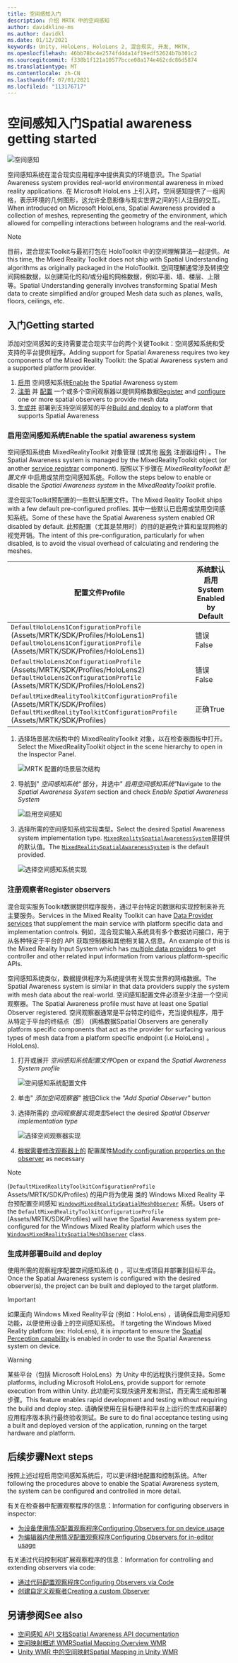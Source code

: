 ```yaml
---
title: 空间感知入门
description: 介绍 MRTK 中的空间感知
author: davidkline-ms
ms.author: davidkl
ms.date: 01/12/2021
keywords: Unity, HoloLens, HoloLens 2, 混合现实, 开发, MRTK,
ms.openlocfilehash: 46bb78bc4e2574fd4da14f19edf52624b7b301c2
ms.sourcegitcommit: f338b1f121a10577bcce08a174e462cdc86d5874
ms.translationtype: MT
ms.contentlocale: zh-CN
ms.lasthandoff: 07/01/2021
ms.locfileid: "113176717"
---
```

# <a name="spatial-awareness-getting-started"></a><span data-ttu-id="41681-104">空间感知入门</span><span class="sxs-lookup"><span data-stu-id="41681-104">Spatial awareness getting started</span></span>

![空间感知](../images/spatial-awareness/MRTK_SpatialAwareness_Main.png)

<span data-ttu-id="41681-106">空间感知系统在混合现实应用程序中提供真实的环境意识。</span><span class="sxs-lookup"><span data-stu-id="41681-106">The Spatial Awareness system provides real-world environmental awareness in mixed reality applications.</span></span> <span data-ttu-id="41681-107">在 Microsoft HoloLens 上引入时，空间感知提供了一组网格，表示环境的几何图形，这允许全息影像与现实世界之间的引人注目的交互。</span><span class="sxs-lookup"><span data-stu-id="41681-107">When introduced on Microsoft HoloLens, Spatial Awareness provided a collection of meshes, representing the geometry of the environment, which allowed for compelling interactions between holograms and the real-world.</span></span>

> [!NOTE]
> <span data-ttu-id="41681-108">目前，混合现实Toolkit与最初打包在 HoloToolkit 中的空间理解算法一起提供。</span><span class="sxs-lookup"><span data-stu-id="41681-108">At this time, the Mixed Reality Toolkit does not ship with Spatial Understanding algorithms as originally packaged in the HoloToolkit.</span></span> <span data-ttu-id="41681-109">空间理解通常涉及转换空间网格数据，以创建简化的和/或分组的网格数据，例如平面、墙、楼层、上限等。</span><span class="sxs-lookup"><span data-stu-id="41681-109">Spatial Understanding generally involves transforming Spatial Mesh data to create simplified and/or grouped Mesh data such as planes, walls, floors, ceilings, etc.</span></span>

## <a name="getting-started"></a><span data-ttu-id="41681-110">入门</span><span class="sxs-lookup"><span data-stu-id="41681-110">Getting started</span></span>

<span data-ttu-id="41681-111">添加对空间感知的支持需要混合现实平台的两个关键Toolkit：空间感知系统和受支持的平台提供程序。</span><span class="sxs-lookup"><span data-stu-id="41681-111">Adding support for Spatial Awareness requires two key components of the Mixed Reality Toolkit: the Spatial Awareness system and a supported platform provider.</span></span>

1. <span data-ttu-id="41681-112">[启用](#enable-the-spatial-awareness-system) 空间感知系统</span><span class="sxs-lookup"><span data-stu-id="41681-112">[Enable](#enable-the-spatial-awareness-system) the Spatial Awareness system</span></span>
2. <span data-ttu-id="41681-113">[注册](#register-observers) 并 [配置](configuring-spatial-awareness-mesh-observer.md) 一个或多个空间观察器以提供网格数据</span><span class="sxs-lookup"><span data-stu-id="41681-113">[Register](#register-observers) and [configure](configuring-spatial-awareness-mesh-observer.md) one or more spatial observers to provide mesh data</span></span>
3. <span data-ttu-id="41681-114">[生成并](#build-and-deploy) 部署到支持空间感知的平台</span><span class="sxs-lookup"><span data-stu-id="41681-114">[Build and deploy](#build-and-deploy) to a platform that supports Spatial Awareness</span></span>

### <a name="enable-the-spatial-awareness-system"></a><span data-ttu-id="41681-115">启用空间感知系统</span><span class="sxs-lookup"><span data-stu-id="41681-115">Enable the spatial awareness system</span></span>

<span data-ttu-id="41681-116">空间感知系统由 MixedRealityToolkit 对象管理 (或其他 [服务](xref:Microsoft.MixedReality.Toolkit.IMixedRealityServiceRegistrar) 注册器组件) 。</span><span class="sxs-lookup"><span data-stu-id="41681-116">The Spatial Awareness system is managed by the MixedRealityToolkit object (or another [service registrar](xref:Microsoft.MixedReality.Toolkit.IMixedRealityServiceRegistrar) component).</span></span> <span data-ttu-id="41681-117">按照以下步骤在 *MixedRealityToolkit* *配置文件* 中启用或禁用空间感知系统。</span><span class="sxs-lookup"><span data-stu-id="41681-117">Follow the steps below to enable or disable the *Spatial Awareness system* in the *MixedRealityToolkit* profile.</span></span>

<span data-ttu-id="41681-118">混合现实Toolkit预配置的一些默认配置文件。</span><span class="sxs-lookup"><span data-stu-id="41681-118">The Mixed Reality Toolkit ships with a few default pre-configured profiles.</span></span> <span data-ttu-id="41681-119">其中一些默认已启用或禁用空间感知系统。</span><span class="sxs-lookup"><span data-stu-id="41681-119">Some of these have the Spatial Awareness system enabled OR disabled by default.</span></span> <span data-ttu-id="41681-120">此预配置（尤其是禁用时）的目的是避免计算和呈现网格的视觉开销。</span><span class="sxs-lookup"><span data-stu-id="41681-120">The intent of this pre-configuration, particularly for when disabled, is to avoid the visual overhead of calculating and rendering the meshes.</span></span>

| <span data-ttu-id="41681-121">配置文件</span><span class="sxs-lookup"><span data-stu-id="41681-121">Profile</span></span> | <span data-ttu-id="41681-122">系统默认启用</span><span class="sxs-lookup"><span data-stu-id="41681-122">System Enabled by Default</span></span> |
| --- | --- |
| <span data-ttu-id="41681-123">`DefaultHoloLens1ConfigurationProfile` (Assets/MRTK/SDK/Profiles/HoloLens1) </span><span class="sxs-lookup"><span data-stu-id="41681-123">`DefaultHoloLens1ConfigurationProfile` (Assets/MRTK/SDK/Profiles/HoloLens1)</span></span> | <span data-ttu-id="41681-124">错误</span><span class="sxs-lookup"><span data-stu-id="41681-124">False</span></span> |
| <span data-ttu-id="41681-125">`DefaultHoloLens2ConfigurationProfile` (Assets/MRTK/SDK/Profiles/HoloLens2) </span><span class="sxs-lookup"><span data-stu-id="41681-125">`DefaultHoloLens2ConfigurationProfile` (Assets/MRTK/SDK/Profiles/HoloLens2)</span></span> | <span data-ttu-id="41681-126">错误</span><span class="sxs-lookup"><span data-stu-id="41681-126">False</span></span> |
| <span data-ttu-id="41681-127">`DefaultMixedRealityToolkitConfigurationProfile` (Assets/MRTK/SDK/Profiles) </span><span class="sxs-lookup"><span data-stu-id="41681-127">`DefaultMixedRealityToolkitConfigurationProfile` (Assets/MRTK/SDK/Profiles)</span></span> | <span data-ttu-id="41681-128">正确</span><span class="sxs-lookup"><span data-stu-id="41681-128">True</span></span> |

1. <span data-ttu-id="41681-129">选择场景层次结构中的 MixedRealityToolkit 对象，以在检查器面板中打开。</span><span class="sxs-lookup"><span data-stu-id="41681-129">Select the MixedRealityToolkit object in the scene hierarchy to open in the Inspector Panel.</span></span>

    ![MRTK 配置的场景层次结构](../images/MRTK_ConfiguredHierarchy.png)

1. <span data-ttu-id="41681-131">导航到" *空间感知系统"* 部分，并选中" *启用空间感知系统"*</span><span class="sxs-lookup"><span data-stu-id="41681-131">Navigate to the *Spatial Awareness System* section and check *Enable Spatial Awareness System*</span></span>

    ![启用空间感知](../images/spatial-awareness/MRTKConfig_SpatialAwareness.png)

1. <span data-ttu-id="41681-133">选择所需的空间感知系统实现类型。</span><span class="sxs-lookup"><span data-stu-id="41681-133">Select the desired Spatial Awareness system implementation type.</span></span> <span data-ttu-id="41681-134">[`MixedRealitySpatialAwarenessSystem`](xref:Microsoft.MixedReality.Toolkit.SpatialAwareness.MixedRealitySpatialAwarenessSystem)是提供的默认值。</span><span class="sxs-lookup"><span data-stu-id="41681-134">The [`MixedRealitySpatialAwarenessSystem`](xref:Microsoft.MixedReality.Toolkit.SpatialAwareness.MixedRealitySpatialAwarenessSystem) is the default provided.</span></span>

    ![选择空间感知系统实现](../images/spatial-awareness/SpatialAwarenessSelectSystemType.png)

### <a name="register-observers"></a><span data-ttu-id="41681-136">注册观察者</span><span class="sxs-lookup"><span data-stu-id="41681-136">Register observers</span></span>

<span data-ttu-id="41681-137">混合现实服务Toolkit数据提供程序服务，通过平台特定的[](../../architecture/systems-extensions-providers.md)数据和实现控制来补充主要服务。</span><span class="sxs-lookup"><span data-stu-id="41681-137">Services in the Mixed Reality Toolkit can have [Data Provider services](../../architecture/systems-extensions-providers.md) that supplement the main service with platform specific data and implementation controls.</span></span> <span data-ttu-id="41681-138">例如，混合现实输入系统具有多个数据访问接口，用于[](../input/input-providers.md)从各种特定于平台的 API 获取控制器和其他相关输入信息。</span><span class="sxs-lookup"><span data-stu-id="41681-138">An example of this is the Mixed Reality Input System which has [multiple data providers](../input/input-providers.md) to get controller and other related input information from various platform-specific APIs.</span></span>

<span data-ttu-id="41681-139">空间感知系统类似，数据提供程序为系统提供有关现实世界的网格数据。</span><span class="sxs-lookup"><span data-stu-id="41681-139">The Spatial Awareness system is similar in that data providers supply the system with mesh data about the real-world.</span></span> <span data-ttu-id="41681-140">空间感知配置文件必须至少注册一个空间观察器。</span><span class="sxs-lookup"><span data-stu-id="41681-140">The Spatial Awareness profile must have at least one Spatial Observer registered.</span></span> <span data-ttu-id="41681-141">空间观察器通常是平台特定的组件，充当提供程序，用于从特定于平台的终结点（即） (网格数据</span><span class="sxs-lookup"><span data-stu-id="41681-141">Spatial Observers are generally platform specific components that act as the provider for surfacing various types of mesh data from a platform specific endpoint (i.e</span></span> <span data-ttu-id="41681-142">HoloLens) 。</span><span class="sxs-lookup"><span data-stu-id="41681-142">HoloLens).</span></span>

1. <span data-ttu-id="41681-143">打开或展开 *空间感知系统配置文件*</span><span class="sxs-lookup"><span data-stu-id="41681-143">Open or expand the *Spatial Awareness System profile*</span></span>

    ![空间感知系统配置文件](../images/spatial-awareness/SpatialAwarenessProfile.png)

1. <span data-ttu-id="41681-145">单击" *添加空间观察器"* 按钮</span><span class="sxs-lookup"><span data-stu-id="41681-145">Click the *"Add Spatial Observer"* button</span></span>
1. <span data-ttu-id="41681-146">选择所需的 *空间观察器实现类型*</span><span class="sxs-lookup"><span data-stu-id="41681-146">Select the desired *Spatial Observer implementation type*</span></span>

    ![选择空间观察器实现](../images/spatial-awareness/SpatialAwarenessSelectObserver.png)

1. <span data-ttu-id="41681-148">[根据需要修改观察器上的](configuring-spatial-awareness-mesh-observer.md) 配置属性</span><span class="sxs-lookup"><span data-stu-id="41681-148">[Modify configuration properties on the observer](configuring-spatial-awareness-mesh-observer.md) as necessary</span></span>

> [!NOTE]
> <span data-ttu-id="41681-149"> (`DefaultMixedRealityToolkitConfigurationProfile` Assets/MRTK/SDK/Profiles) 的用户将为使用 类的 Windows Mixed Reality 平台预配置空间感知 [`WindowsMixedRealitySpatialMeshObserver`](xref:Microsoft.MixedReality.Toolkit.WindowsMixedReality.SpatialAwareness.WindowsMixedRealitySpatialMeshObserver) 系统。</span><span class="sxs-lookup"><span data-stu-id="41681-149">Users of the `DefaultMixedRealityToolkitConfigurationProfile` (Assets/MRTK/SDK/Profiles) will have the Spatial Awareness system pre-configured for the Windows Mixed Reality platform which uses the [`WindowsMixedRealitySpatialMeshObserver`](xref:Microsoft.MixedReality.Toolkit.WindowsMixedReality.SpatialAwareness.WindowsMixedRealitySpatialMeshObserver) class.</span></span>

### <a name="build-and-deploy"></a><span data-ttu-id="41681-150">生成并部署</span><span class="sxs-lookup"><span data-stu-id="41681-150">Build and deploy</span></span>

<span data-ttu-id="41681-151">使用所需的观察程序配置空间感知系统 () ，可以生成项目并部署到目标平台。</span><span class="sxs-lookup"><span data-stu-id="41681-151">Once the Spatial Awareness system is configured with the desired observer(s), the project can be built and deployed to the target platform.</span></span>

> [!IMPORTANT]
> <span data-ttu-id="41681-152">如果面向 Windows Mixed Reality平台 (例如：HoloLens) ，请确保启用空间感知功能，以便使用设备上的空间感知系统。 [](/windows/mixed-reality/spatial-mapping-in-unity)</span><span class="sxs-lookup"><span data-stu-id="41681-152">If targeting the Windows Mixed Reality platform (ex: HoloLens), it is important to ensure the [Spatial Perception capability](/windows/mixed-reality/spatial-mapping-in-unity) is enabled in order to use the Spatial Awareness system on device.</span></span>

> [!WARNING]
> <span data-ttu-id="41681-153">某些平台（包括 Microsoft HoloLens）为 Unity 中的远程执行提供支持。</span><span class="sxs-lookup"><span data-stu-id="41681-153">Some platforms, including Microsoft HoloLens, provide support for remote execution from within Unity.</span></span> <span data-ttu-id="41681-154">此功能可实现快速开发和测试，而无需生成和部署步骤。</span><span class="sxs-lookup"><span data-stu-id="41681-154">This feature enables rapid development and testing without requiring the build and deploy step.</span></span> <span data-ttu-id="41681-155">请确保使用在目标硬件和平台上运行的生成和部署的应用程序版本执行最终验收测试。</span><span class="sxs-lookup"><span data-stu-id="41681-155">Be sure to do final acceptance testing using a built and deployed version of the application, running on the target hardware and platform.</span></span>

## <a name="next-steps"></a><span data-ttu-id="41681-156">后续步骤</span><span class="sxs-lookup"><span data-stu-id="41681-156">Next steps</span></span>

<span data-ttu-id="41681-157">按照上述过程启用空间感知系统后，可以更详细地配置和控制系统。</span><span class="sxs-lookup"><span data-stu-id="41681-157">After following the procedures above to enable the Spatial Awareness system, the system can be configured and controlled in more detail.</span></span>

<span data-ttu-id="41681-158">有关在检查器中配置观察程序的信息：</span><span class="sxs-lookup"><span data-stu-id="41681-158">Information for configuring observers in inspector:</span></span>

- [<span data-ttu-id="41681-159">为设备使用情况配置观察程序</span><span class="sxs-lookup"><span data-stu-id="41681-159">Configuring Observers for on device usage</span></span>](configuring-spatial-awareness-mesh-observer.md)
- [<span data-ttu-id="41681-160">为编辑器内使用情况配置观察程序</span><span class="sxs-lookup"><span data-stu-id="41681-160">Configuring Observers for in-editor usage</span></span>](spatial-object-mesh-observer.md)

<span data-ttu-id="41681-161">有关通过代码控制和扩展观察程序的信息：</span><span class="sxs-lookup"><span data-stu-id="41681-161">Information for controlling and extending observers via code:</span></span>

- [<span data-ttu-id="41681-162">通过代码配置观察程序</span><span class="sxs-lookup"><span data-stu-id="41681-162">Configuring Observers via Code</span></span>](usage-guide.md)
- [<span data-ttu-id="41681-163">创建自定义观察者</span><span class="sxs-lookup"><span data-stu-id="41681-163">Creating a custom Observer</span></span>](create-data-provider.md)

## <a name="see-also"></a><span data-ttu-id="41681-164">另请参阅</span><span class="sxs-lookup"><span data-stu-id="41681-164">See also</span></span>

- [<span data-ttu-id="41681-165">空间感知 API 文档</span><span class="sxs-lookup"><span data-stu-id="41681-165">Spatial Awareness API documentation</span></span>](xref:Microsoft.MixedReality.Toolkit.SpatialAwareness)
- [<span data-ttu-id="41681-166">空间映射概述 WMR</span><span class="sxs-lookup"><span data-stu-id="41681-166">Spatial Mapping Overview WMR</span></span>](/windows/mixed-reality/spatial-mapping)
- [<span data-ttu-id="41681-167">Unity WMR 中的空间映射</span><span class="sxs-lookup"><span data-stu-id="41681-167">Spatial Mapping in Unity WMR</span></span>](/windows/mixed-reality/spatial-mapping-in-unity)

